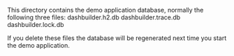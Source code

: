 This directory contains the demo application database, normally the following three files:
    dashbuilder.h2.db
    dashbuilder.trace.db
    dashbuilder.lock.db

If you delete these files the database will be regenerated next time you start the demo application.
